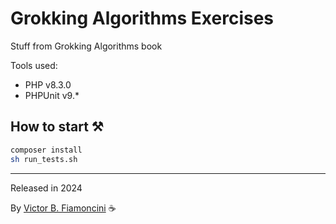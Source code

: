 # Grokking Algorithms Exercises

Stuff from Grokking Algorithms book

Tools used:

- PHP v8.3.0
- PHPUnit v9.*

## How to start ⚒️

```bash
composer install
sh run_tests.sh
```

---

Released in 2024

By [Victor B. Fiamoncini](https://github.com/Victor-Fiamoncini) ☕
